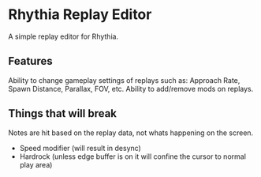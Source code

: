 # Rhythia Replay Editor
A simple replay editor for Rhythia.

## Features
Ability to change gameplay settings of replays such as:
Approach Rate, Spawn Distance, Parallax, FOV, etc.
Ability to add/remove mods on replays.

## Things that will break
Notes are hit based on the replay data, not whats happening on the screen.

- Speed modifier (will result in desync)
- Hardrock (unless edge buffer is on it will confine the cursor to normal play area)
